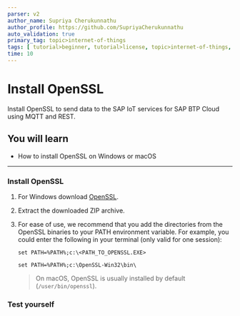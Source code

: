 ```yaml
---
parser: v2
author_name: Supriya Cherukunnathu
author_profile: https://github.com/SupriyaCherukunnathu
auto_validation: true
primary_tag: topic>internet-of-things
tags: [ tutorial>beginner, tutorial>license, topic>internet-of-things, topic>cloud, products>sap-internet-of-things, product>sap-edge-services, products>sap-iot-services for-sap-btp, products>sap-business-technology-platform ]
time: 10
---
```



# Install OpenSSL
<!-- description --> Install OpenSSL to send data to the SAP IoT services for SAP BTP Cloud using MQTT and REST.

## You will learn
- How to install OpenSSL on Windows or macOS


---

### Install OpenSSL


1.  For Windows download [OpenSSL](https://sourceforge.net/projects/openssl/files/latest/download).

2.  Extract the downloaded ZIP archive.

3.  For ease of use, we recommend that you add the directories from the OpenSSL binaries to your PATH environment variable. For example, you could enter the following in your terminal (only valid for one session):

    `set PATH=%PATH%;c:\<PATH_TO_OPENSSL.EXE>`

    `set PATH=%PATH%;c:\OpenSSL-Win32\bin\`

    >On macOS, OpenSSL is usually installed by default (`/user/bin/openssl`).






### Test yourself



